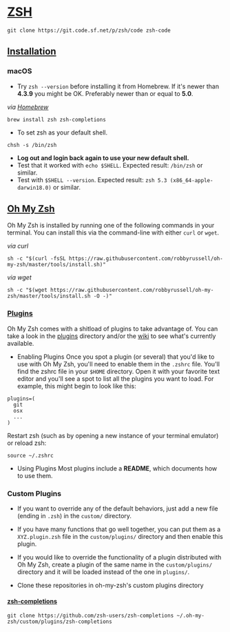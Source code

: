 # [ZSH](https://www.zsh.org/)
```shell
git clone https://git.code.sf.net/p/zsh/code zsh-code
```

## [Installation](https://github.com/robbyrussell/oh-my-zsh/wiki/Installing-ZSH)
### macOS
* Try `zsh --version` before installing it from Homebrew. If it's newer than **4.3.9** you might be OK. Preferably newer than or equal to **5.0**.  

*via [Homebrew](https://brew.sh/)*
```shell
brew install zsh zsh-completions
```
* To set zsh as your default shell.
```shell
chsh -s /bin/zsh
```
* **Log out and login back again to use your new default shell.**  
* Test that it worked with `echo $SHELL`. Expected result: `/bin/zsh` or similar.  
* Test with `$SHELL --version`. Expected result: `zsh 5.3 (x86_64-apple-darwin18.0)` or similar.

## [Oh My Zsh](https://github.com/robbyrussell/oh-my-zsh)
Oh My Zsh is installed by running one of the following commands in your terminal. You can install this via the command-line with either `curl` or `wget`.  

*via curl*
```shell
sh -c "$(curl -fsSL https://raw.githubusercontent.com/robbyrussell/oh-my-zsh/master/tools/install.sh)"
```

*via wget*
```shell
sh -c "$(wget https://raw.githubusercontent.com/robbyrussell/oh-my-zsh/master/tools/install.sh -O -)"
```

### [Plugins](https://github.com/robbyrussell/oh-my-zsh/wiki/Plugins)
Oh My Zsh comes with a shitload of plugins to take advantage of. You can take a look in the [plugins](https://github.com/robbyrussell/oh-my-zsh/tree/master/plugins) directory and/or the [wiki](https://github.com/robbyrussell/oh-my-zsh/wiki/Plugins) to see what's currently available.

* Enabling Plugins
Once you spot a plugin (or several) that you'd like to use with Oh My Zsh, you'll need to enable them in the `.zshrc` file. You'll find the zshrc file in your `$HOME` directory. Open it with your favorite text editor and you'll see a spot to list all the plugins you want to load. For example, this might begin to look like this:
```shell
plugins=(
  git
  osx
  ...
)
```
Restart zsh (such as by opening a new instance of your terminal emulator) or reload zsh:
```shell
source ~/.zshrc
```

* Using Plugins
Most plugins include a __README__, which documents how to use them.

### Custom Plugins
* If you want to override any of the default behaviors, just add a new file (ending in `.zsh`) in the `custom/` directory.
* If you have many functions that go well together, you can put them as a `XYZ.plugin.zsh` file in the `custom/plugins/` directory and then enable this plugin.
* If you would like to override the functionality of a plugin distributed with Oh My Zsh, create a plugin of the same name in the `custom/plugins/` directory and it will be loaded instead of the one in `plugins/`.

* Clone these repositories in oh-my-zsh's custom plugins directory

#### [zsh-completions](https://github.com/zsh-users/zsh-completions)
```shell
git clone https://github.com/zsh-users/zsh-completions ~/.oh-my-zsh/custom/plugins/zsh-completions
```
